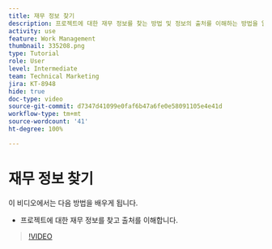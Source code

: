 ```yaml
---
title: 재무 정보 찾기
description: 프로젝트에 대한 재무 정보를 찾는 방법 및 정보의 출처를 이해하는 방법을 알아봅니다.
activity: use
feature: Work Management
thumbnail: 335208.png
type: Tutorial
role: User
level: Intermediate
team: Technical Marketing
jira: KT-8948
hide: true
doc-type: video
source-git-commit: d7347d41099e0faf6b47a6fe0e58091105e4e41d
workflow-type: tm+mt
source-wordcount: '41'
ht-degree: 100%

---
```


# 재무 정보 찾기

이 비디오에서는 다음 방법을 배우게 됩니다.

* 프로젝트에 대한 재무 정보를 찾고 출처를 이해합니다.

>[!VIDEO](https://video.tv.adobe.com/v/335208/?quality=12&learn=on)
